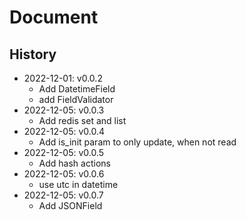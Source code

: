 # Document
## History
- 2022-12-01: v0.0.2
  - Add DatetimeField
  - add FieldValidator
- 2022-12-05: v0.0.3
  - Add redis set and list
- 2022-12-05: v0.0.4
  - Add is_init param to only update, when not read
- 2022-12-05: v0.0.5
  - Add hash actions
- 2022-12-05: v0.0.6
  - use utc in datetime
- 2022-12-05: v0.0.7
  - Add JSONField

